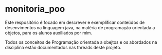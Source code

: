 # monitoria_poo
Este  respositório é focado em descrever e exemplificar conteúdos de desenvimentos na linguagem java, na matéria de programação orientada a objetos, para os alunos auxiliados por mim.

Todos os conceitos de Programação orientada a obejtos e os abordados na disciplina estão documentados nas threads deste projeto.
